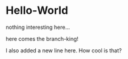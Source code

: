 # Hello-World
nothing interesting here...

here comes the branch-king! 

I also added a new line here. How cool is that? 
